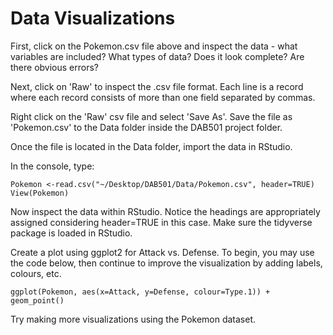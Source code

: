 # Data Visualizations

First, click on the Pokemon.csv file above and inspect the data - what variables are included?  What types of data? Does it look complete?  Are there obvious errors? 

Next, click on 'Raw' to inspect the .csv file format.  Each line is a record where each record consists of more than one field separated by commas.  

Right click on the 'Raw' csv file and select 'Save As'.  Save the file as 'Pokemon.csv' to the Data folder inside the DAB501 project folder.  

Once the file is located in the Data folder, import the data in RStudio.  

In the console, type:

```{r}
Pokemon <-read.csv("~/Desktop/DAB501/Data/Pokemon.csv", header=TRUE) 
View(Pokemon)
```

Now inspect the data within RStudio.  Notice the headings are appropriately assigned considering header=TRUE in this case.  Make sure the tidyverse package is loaded in RStudio.

Create a plot using ggplot2 for Attack vs. Defense.  To begin, you may use the code below, then continue to improve the visualization by adding labels, colours, etc.

```{r}
ggplot(Pokemon, aes(x=Attack, y=Defense, colour=Type.1)) + geom_point()
```

Try making more visualizations using the Pokemon dataset.  

